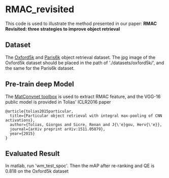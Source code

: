 # RMAC_revisited

This code is used to illustrate the method presented in our paper: **RMAC Revisited: three strategies to improve object retrieval**

## Dataset
The [Oxford5k](http://www.robots.ox.ac.uk/~vgg/data/oxbuildings/) and [Paris6k](http://www.robots.ox.ac.uk/~vgg/data/parisbuildings/) object retrieval dataset.
The jpg image of the Oxford5k dataset should be placed in the path of './datasets/oxford5k/', and the same for the Paris6k dataset.

## Pre-train deep Model
The [MatConvnet toolbox](http://www.vlfeat.org/matconvnet/) is used to extract RMAC feature, and the VGG-16 public model is provided in Tolias' ICLR2016 paper

    @article{tolias2015particular,
      title={Particular object retrieval with integral max-pooling of CNN activations},
      author={Tolias, Giorgos and Sicre, Ronan and J{\'e}gou, Herv{\'e}},
      journal={arXiv preprint arXiv:1511.05879},
      year={2015}
    }

## Evaluated Result
In matlab, run 'wm_test_spoc'. 
Then the mAP after re-ranking and QE is 0.818 on the Oxford5k dataset
